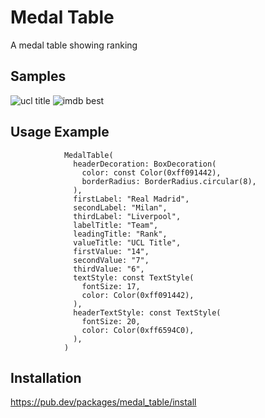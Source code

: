 
# Medal Table
A medal table showing ranking

## Samples
![ucl title](https://user-images.githubusercontent.com/55758394/194774109-8af46f69-24ab-4bb6-8839-b04b18fe37b8.png)
![imdb best](https://user-images.githubusercontent.com/55758394/194774111-607543b0-7411-4565-8295-80cc278f2bbc.png)

## Usage Example
```
            MedalTable(
              headerDecoration: BoxDecoration(
                color: const Color(0xff091442),
                borderRadius: BorderRadius.circular(8),
              ),
              firstLabel: "Real Madrid",
              secondLabel: "Milan",
              thirdLabel: "Liverpool",
              labelTitle: "Team",
              leadingTitle: "Rank",
              valueTitle: "UCL Title",
              firstValue: "14",
              secondValue: "7",
              thirdValue: "6",
              textStyle: const TextStyle(
                fontSize: 17,
                color: Color(0xff091442),
              ),
              headerTextStyle: const TextStyle(
                fontSize: 20,
                color: Color(0xff6594C0),
              ),
            )
```

## Installation
https://pub.dev/packages/medal_table/install
